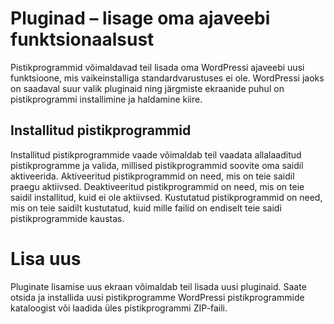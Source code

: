 # Pluginad – lisage oma ajaveebi funktsionaalsust

Pistikprogrammid võimaldavad teil lisada oma WordPressi ajaveebi uusi funktsioone, mis vaikeinstalliga standardvarustuses ei ole. WordPressi jaoks on saadaval suur valik pluginaid ning järgmiste ekraanide puhul on pistikprogrammi installimine ja haldamine kiire.

## Installitud pistikprogrammid

Installitud pistikprogrammide vaade võimaldab teil vaadata allalaaditud pistikprogramme ja valida, millised pistikprogrammid soovite oma saidil aktiveerida. Aktiveeritud pistikprogrammid on need, mis on teie saidil praegu aktiivsed. Deaktiveeritud pistikprogrammid on need, mis on teie saidil installitud, kuid ei ole aktiivsed. Kustutatud pistikprogrammid on need, mis on teie saidilt kustutatud, kuid mille failid on endiselt teie saidi pistikprogrammide kaustas.

# Lisa uus

Pluginate lisamise uus ekraan võimaldab teil lisada uusi pluginaid. Saate otsida ja installida uusi pistikprogramme WordPressi pistikprogrammide kataloogist või laadida üles pistikprogrammi ZIP-faili.
